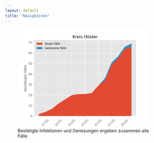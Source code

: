 ```yaml
---
layout: default
title: "Neuigkeiten"
---
```


<figure class="figure">
  <img src="/assets/plots/dummy.png" class="figure-img img-fluid rounded" alt="Das Diagramm zeigt einen Stackplot.">
  <figcaption class="figure-caption">Bestätigte Infektionen und Genesungen ergeben zusammen alle Fälle.</figcaption>
</figure>



